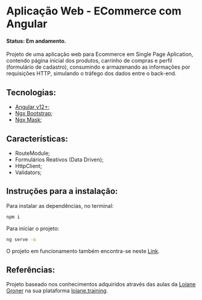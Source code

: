 # Aplicação Web - ECommerce com Angular
#### Status: Em andamento.
Projeto de uma aplicação web para Ecommerce em Single Page Aplication, contendo página inicial dos produtos, carrinho de compras e perfil (formulário de cadastro), consumindo e armazenando as informações por requisições HTTP, simulando o tráfego dos dados entre o back-end.

## Tecnologias:
- [Angular v12+](https://angular.io/);
- [Ngx Bootstrap](https://valor-software.com/ngx-bootstrap/);
- [Ngx Mask](https://www.npmjs.com/package/ngx-mask/v/9.1.4);

## Características:
- RouteModule;
- Formulários Reativos (Data Driven);
- HttpClient;
- Validators;

## Instruções para a instalação:

Para instalar as dependências, no terminal:

```sh
npm i
```
Para iniciar o projeto:
```sh
ng serve -o
```
O projeto em funcionamento também encontra-se neste [Link](https://ecommerce-angular-jcgama.vercel.app/).

## Referências:
Projeto baseado nos conhecimentos adquiridos através das aulas da [Loiane Groner](https://github.com/loiane) na sua plataforma [loiane.training](https://loiane.training/curso/angular).



